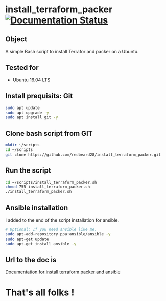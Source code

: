 <h1>
  <span>install_terraform_packer</span>
  <a href='http://install-terraform-packer.readthedocs.io/en/latest/?badge=latest'>
    <img src='https://readthedocs.org/projects/install-terraform-packer/badge/?version=latest' alt='Documentation Status' />
  </a>
</h1>


## Object
A simple Bash script to install Terrafor and packer on a Ubuntu.

## Tested for
* Ubuntu 16.04 LTS

## Install prequisits: Git
```bash
sudo apt update
sudo apt upgrade -y
sudo apt install git -y
```
## Clone bash script from GIT
```bash
mkdir ~/scripts
cd ~/scripts
git clone https://github.com/redbeard28/install_terraform_packer.git
```

## Run the script
```bash
cd ~/scripts/install_terraform_packer.sh
chmod 755 install_terraform_packer.sh
./install_terraform_packer.sh
```

## Ansible installation
I added to the end of the script installation for ansible.

```bash
# Optional: If you need ansible like me.
sudo apt-add-repository ppa:ansible/ansible -y
sudo apt-get update
sudo apt-get install ansible -y
```

## Url to the doc is
[Documentation for install terraform packer and ansible](http://install-terraform-packer.readthedocs.io/en/latest/ )


# That's all folks !
